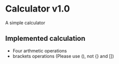 # Calculator v1.0
A simple calculator

## Implemented calculation
+ Four arthmetic operations
+ brackets operations (Please use (), not {} and [])
